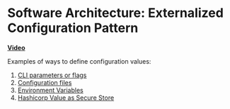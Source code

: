 # Software Architecture: Externalized Configuration Pattern

**[Video](https://youtu.be/o9dDrVMylQg)**

Examples of ways to define configuration values:

1. [CLI parameters or flags](01-parameter/)
1. [Configuration files](02-file/)
1. [Environment Variables](03-env-vars/)
1. [Hashicorp Value as Secure Store](04-secure-store/)
